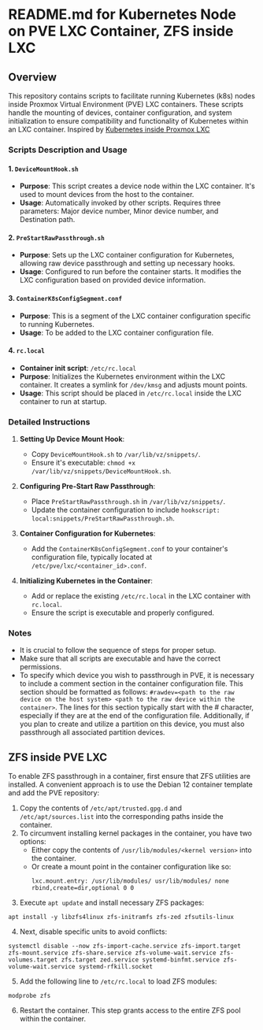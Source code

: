 # README.md for Kubernetes Node on PVE LXC Container, ZFS inside LXC

## Overview
This repository contains scripts to facilitate running Kubernetes (k8s) nodes inside Proxmox Virtual Environment (PVE) LXC containers. These scripts handle the mounting of devices, container configuration, and system initialization to ensure compatibility and functionality of Kubernetes within an LXC container.
Inspired by [Kubernetes inside Proxmox LXC](https://kevingoos.medium.com/kubernetes-inside-proxmox-lxc-cce5c9927942)

### Scripts Description and Usage

#### 1. `DeviceMountHook.sh`
- **Purpose**: This script creates a device node within the LXC container. It's used to mount devices from the host to the container.
- **Usage**: Automatically invoked by other scripts. Requires three parameters: Major device number, Minor device number, and Destination path.

#### 2. `PreStartRawPassthrough.sh`
- **Purpose**: Sets up the LXC container configuration for Kubernetes, allowing raw device passthrough and setting up necessary hooks.
- **Usage**: Configured to run before the container starts. It modifies the LXC configuration based on provided device information.

#### 3. `ContainerK8sConfigSegment.conf`
- **Purpose**: This is a segment of the LXC container configuration specific to running Kubernetes.
- **Usage**: To be added to the LXC container configuration file.

#### 4. `rc.local`
- **Container init script**: `/etc/rc.local`
- **Purpose**: Initializes the Kubernetes environment within the LXC container. It creates a symlink for `/dev/kmsg` and adjusts mount points.
- **Usage**: This script should be placed in `/etc/rc.local` inside the LXC container to run at startup.

### Detailed Instructions

1. **Setting Up Device Mount Hook**:
   - Copy `DeviceMountHook.sh` to `/var/lib/vz/snippets/`.
   - Ensure it's executable: `chmod +x /var/lib/vz/snippets/DeviceMountHook.sh`.

2. **Configuring Pre-Start Raw Passthrough**:
   - Place `PreStartRawPassthrough.sh` in `/var/lib/vz/snippets/`.
   - Update the container configuration to include `hookscript: local:snippets/PreStartRawPassthrough.sh`.

3. **Container Configuration for Kubernetes**:
   - Add the `ContainerK8sConfigSegment.conf` to your container's configuration file, typically located at `/etc/pve/lxc/<container_id>.conf`.

4. **Initializing Kubernetes in the Container**:
   - Add or replace the existing `/etc/rc.local` in the LXC container with `rc.local`.
   - Ensure the script is executable and properly configured.

### Notes
- It is crucial to follow the sequence of steps for proper setup.
- Make sure that all scripts are executable and have the correct permissions.
- To specify which device you wish to passthrough in PVE, it is necessary to include a comment section in the container configuration file. This section should be formatted as follows: ```#rawdev=<path to the raw device on the host system> <path to the raw device within the container>```. The lines for this section typically start with the # character, especially if they are at the end of the configuration file. Additionally, if you plan to create and utilize a partition on this device, you must also passthrough all associated partition devices.

## ZFS inside PVE LXC
To enable ZFS passthrough in a container, first ensure that ZFS utilities are installed. A convenient approach is to use the Debian 12 container template and add the PVE repository:

1. Copy the contents of `/etc/apt/trusted.gpg.d` and `/etc/apt/sources.list` into the corresponding paths inside the container.
2. To circumvent installing kernel packages in the container, you have two options:
   - Either copy the contents of `/usr/lib/modules/<kernel version>` into the container.
   - Or create a mount point in the container configuration like so:
     ```
     lxc.mount.entry: /usr/lib/modules/ usr/lib/modules/ none rbind,create=dir,optional 0 0
     ```
3. Execute `apt update` and install necessary ZFS packages:
```
apt install -y libzfs4linux zfs-initramfs zfs-zed zfsutils-linux
```
4. Next, disable specific units to avoid conflicts:
```
systemctl disable --now zfs-import-cache.service zfs-import.target zfs-mount.service zfs-share.service zfs-volume-wait.service zfs-volumes.target zfs.target zed.service systemd-binfmt.service zfs-volume-wait.service systemd-rfkill.socket
```
5. Add the following line to `/etc/rc.local` to load ZFS modules:
```
modprobe zfs
```
6. Restart the container. This step grants access to the entire ZFS pool within the container.
